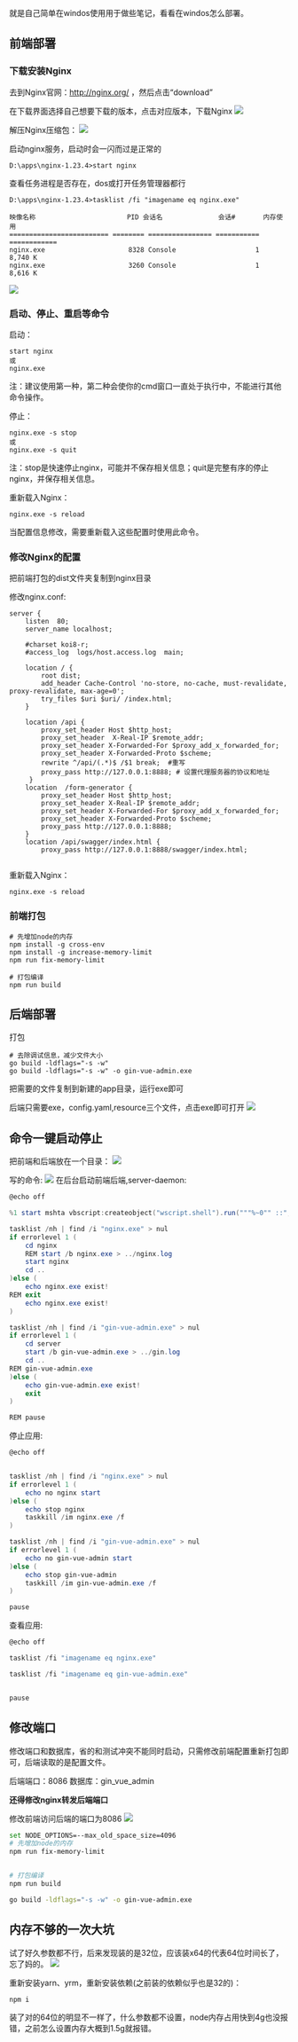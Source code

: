 
就是自己简单在windos使用用于做些笔记，看看在windos怎么部署。

## 前端部署
### 下载安装Nginx
去到Nginx官网：http://nginx.org/  ，然后点击“download”

在下载界面选择自己想要下载的版本，点击对应版本，下载Nginx
![](assets/markdown-img-paste-20230422101931717.png)

解压Nginx压缩包：
![](assets/markdown-img-paste-20230422102104575.png)

启动nginx服务，启动时会一闪而过是正常的
```
D:\apps\nginx-1.23.4>start nginx
```
查看任务进程是否存在，dos或打开任务管理器都行
```
D:\apps\nginx-1.23.4>tasklist /fi "imagename eq nginx.exe"

映像名称                       PID 会话名              会话#       内存使用
========================= ======== ================ =========== ============
nginx.exe                     8328 Console                    1      8,740 K
nginx.exe                     3260 Console                    1      8,616 K
```
![](assets/markdown-img-paste-20230422102835796.png)

### 启动、停止、重启等命令
启动：
```
start nginx
或
nginx.exe
```
注：建议使用第一种，第二种会使你的cmd窗口一直处于执行中，不能进行其他命令操作。

停止：
```
nginx.exe -s stop
或
nginx.exe -s quit
```
注：stop是快速停止nginx，可能并不保存相关信息；quit是完整有序的停止nginx，并保存相关信息。

重新载入Nginx：
```
nginx.exe -s reload
```
当配置信息修改，需要重新载入这些配置时使用此命令。

### 修改Nginx的配置 
把前端打包的dist文件夹复制到nginx目录

修改nginx.conf:
```
server {
    listen  80;
    server_name localhost;

    #charset koi8-r;
    #access_log  logs/host.access.log  main;

    location / {
        root dist;
        add_header Cache-Control 'no-store, no-cache, must-revalidate, proxy-revalidate, max-age=0';
        try_files $uri $uri/ /index.html;
    }

    location /api {
        proxy_set_header Host $http_host;
        proxy_set_header  X-Real-IP $remote_addr;
        proxy_set_header X-Forwarded-For $proxy_add_x_forwarded_for;
        proxy_set_header X-Forwarded-Proto $scheme;
        rewrite ^/api/(.*)$ /$1 break;  #重写
        proxy_pass http://127.0.0.1:8888; # 设置代理服务器的协议和地址
     }
    location  /form-generator {
        proxy_set_header Host $http_host;
        proxy_set_header X-Real-IP $remote_addr;
        proxy_set_header X-Forwarded-For $proxy_add_x_forwarded_for;
        proxy_set_header X-Forwarded-Proto $scheme;
        proxy_pass http://127.0.0.1:8888;
    }
    location /api/swagger/index.html {
        proxy_pass http://127.0.0.1:8888/swagger/index.html;
    
```

重新载入Nginx：
```
nginx.exe -s reload
```

### 前端打包
```
# 先增加node的内存
npm install -g cross-env
npm install -g increase-memory-limit
npm run fix-memory-limit

# 打包编译
npm run build
```

## 后端部署

打包
```
# 去除调试信息，减少文件大小
go build -ldflags="-s -w"
go build -ldflags="-s -w" -o gin-vue-admin.exe 
```

把需要的文件复制到新建的app目录，运行exe即可

后端只需要exe，config.yaml,resource三个文件，点击exe即可打开
![](assets/markdown-img-paste-20230422105032277.png)

## 命令一键启动停止
把前端和后端放在一个目录：
![](assets/markdown-img-paste-20230422171050713.png)

写的命令:
![](assets/markdown-img-paste-20230422171608803.png)
在后台启动前端后端,server-daemon:
```powershell
@echo off

%1 start mshta vbscript:createobject("wscript.shell").run("""%~0"" ::",0)(window.close)&&exit

tasklist /nh | find /i "nginx.exe" > nul
if errorlevel 1 (
    cd nginx
    REM start /b nginx.exe > ../nginx.log
    start nginx
    cd ..
)else (
    echo nginx.exe exist!
REM exit
    echo nginx.exe exist!
)

tasklist /nh | find /i "gin-vue-admin.exe" > nul
if errorlevel 1 (
    cd server
    start /b gin-vue-admin.exe > ../gin.log
    cd ..
REM gin-vue-admin.exe
)else (
    echo gin-vue-admin.exe exist!
    exit
)

REM pause

```

停止应用:
```powershell
@echo off


tasklist /nh | find /i "nginx.exe" > nul
if errorlevel 1 (
    echo no nginx start
)else (
    echo stop nginx
    taskkill /im nginx.exe /f
)

tasklist /nh | find /i "gin-vue-admin.exe" > nul
if errorlevel 1 (
    echo no gin-vue-admin start
)else (
    echo stop gin-vue-admin
    taskkill /im gin-vue-admin.exe /f
)

pause

```

查看应用:
```powershell
@echo off

tasklist /fi "imagename eq nginx.exe"

tasklist /fi "imagename eq gin-vue-admin.exe"


pause
```

## 修改端口
修改端口和数据库，省的和测试冲突不能同时启动，只需修改前端配置重新打包即可，后端读取的是配置文件。

后端端口：8086
数据库：gin_vue_admin

**还得修改nginx转发后端端口**

修改前端访问后端的端口为8086
![](assets/markdown-img-paste-20230422195450539.png)

```sh
set NODE_OPTIONS=--max_old_space_size=4096
# 先增加node的内存
npm run fix-memory-limit


# 打包编译
npm run build

go build -ldflags="-s -w" -o gin-vue-admin.exe 
```

## 内存不够的一次大坑
试了好久参数都不行，后来发现装的是32位，应该装x64的代表64位时间长了，忘了妈的。
![](assets/markdown-img-paste-20230422192833130.png)

重新安装yarn、yrm，重新安装依赖(之前装的依赖似乎也是32的)：
```
npm i
```

装了对的64位的明显不一样了，什么参数都不设置，node内存占用快到4g也没报错，之前怎么设置内存大概到1.5g就报错。


